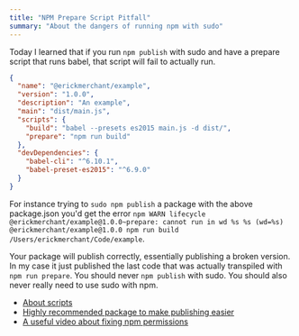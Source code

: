 ```yaml
---
title: "NPM Prepare Script Pitfall"
summary: "About the dangers of running npm with sudo"
---
```

Today I learned that if you run `npm publish` with sudo and have a prepare script that runs babel, that script will fail to actually run.

``` json
{
  "name": "@erickmerchant/example",
  "version": "1.0.0",
  "description": "An example",
  "main": "dist/main.js",
  "scripts": {
    "build": "babel --presets es2015 main.js -d dist/",
    "prepare": "npm run build"
  },
  "devDependencies": {
    "babel-cli": "^6.10.1",
    "babel-preset-es2015": "^6.9.0"
  }
}
```

For instance trying to `sudo npm publish` a package with the above package.json you'd get the error `npm WARN lifecycle @erickmerchant/example@1.0.0~prepare: cannot run in wd %s %s (wd=%s) @erickmerchant/example@1.0.0 npm run build /Users/erickmerchant/Code/example`.

Your package will publish correctly, essentially publishing a broken version. In my case it just published the last code that was actually transpiled with `npm run prepare`. You should never `npm publish` with sudo. You should also never really need to use sudo with npm.

- [About scripts](https://docs.npmjs.com/misc/scripts)
- [Highly recommended package to make publishing easier](https://www.npmjs.com/package/np)
- [A useful video about fixing npm permissions](https://docs.npmjs.com/getting-started/fixing-npm-permissions)
